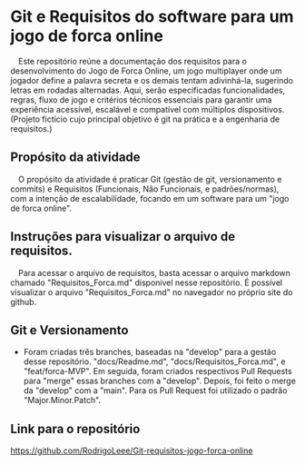 # Git e Requisitos do software para um jogo de forca online
&emsp;Este repositório reúne a documentação dos requisitos para o desenvolvimento do Jogo de Forca Online, um jogo multiplayer onde um jogador define a palavra secreta e os demais tentam adivinhá-la, sugerindo letras em rodadas alternadas. Aqui, serão especificadas funcionalidades, regras, fluxo de jogo e critérios técnicos essenciais para garantir uma experiência acessível, escalável e compatível com múltiplos dispositivos. (Projeto fictício cujo principal objetivo é git na prática e a engenharia de requisitos.)

## Propósito da atividade
&emsp;O propósito da atividade é praticar Git (gestão de git, versionamento e commits) e Requisitos (Funcionais, Não Funcionais, e padrões/normas), com a intenção de escalabilidade, focando em um software para um "jogo de forca online". 

## Instruções para visualizar o arquivo de requisitos.
&emsp;Para acessar o arquivo de requisitos, basta acessar o arquivo markdown chamado "Requisitos_Forca.md" disponível nesse repositório. É possível visualizar o arquivo "Requisitos_Forca.md" no navegador no próprio site do github.

## Git e Versionamento
- Foram criadas três branches, baseadas na "develop" para a gestão desse repositório. "docs/Readme.md", "docs/Requisitos_Forca.md", e "feat/forca-MVP". Em seguida, foram criados respectivos Pull Requests para "merge" essas branches com a "develop". Depois, foi feito o merge da "develop" com a "main". Para os Pull Request foi utilizado o padrão "Major.Minor.Patch".

## Link para o repositório
https://github.com/RodrigoLeee/Git-requisitos-jogo-forca-online